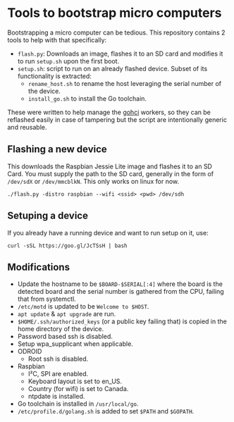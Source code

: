 # Tools to bootstrap micro computers

Bootstrapping a micro computer can be tedious. This repository contains 2
tools to help with that specifically:

- `flash.py`: Downloads an image, flashes it to an SD card and modifies it to
  run `setup.sh` upon the first boot.
- `setup.sh`: script to run on an already flashed device. Subset of its
  functionality is extracted:
  - `rename_host.sh` to rename the host leveraging the serial number of the
    device.
  - `install_go.sh` to install the Go toolchain.

These were written to help manage the [gohci](https://github.com/periph/gohci)
workers, so they can be reflashed easily in case of tampering but the script are
intentionally generic and reusable.



## Flashing a new device

This downloads the Raspbian Jessie Lite image and flashes it to an SD Card.  You
must supply the path to the SD card, generally in the form of `/dev/sdX` or
`/dev/mmcblkN`. This only works on linux for now.

```
./flash.py -distro raspbian --wifi <ssid> <pwd> /dev/sdh
```

## Setuping a device

If you already have a running device and want to run setup on it, use:
```
curl -sSL https://goo.gl/JcTSsH | bash
```


## Modifications

- Update the hostname to be `$BOARD-$SERIAL[:4]` where the board is the detected
  board and the serial number is gathered from the CPU, failing that from
  systemctl.
- `/etc/motd` is updated to be `Welcome to $HOST`.
- `apt update` & `apt upgrade` are run.
- `$HOME/.ssh/authorized_keys` (or a public key failing that) is copied in the
  home directory of the device.
- Password based ssh is disabled.
- Setup wpa_supplicant when applicable.
- ODROID
  - Root ssh is disabled.
- Raspbian
  - I²C, SPI are enabled.
  - Keyboard layout is set to en_US.
  - Country (for wifi) is set to Canada.
  - ntpdate is installed.
- Go toolchain is installed in `/usr/local/go`.
- `/etc/profile.d/golang.sh` is added to set `$PATH` and `$GOPATH`.
